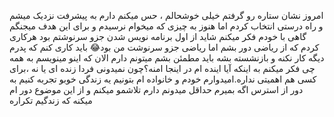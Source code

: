 امروز نشان ستاره رو گرفتم خیلی خوشحالم ، حس میکنم دارم به پیشرفت نزدیک میشم و راه درستی انتخاب کردم
اما هنوز به چیزی که میخوام نرسیدم و برای این هدف میجنگم
گاهی با خودم فکر میکنم شاید از اول برنامه نویس شدن جزو سرنوشتم بود
هرکاری کردم که از ریاضی دور بشم اما ریاضی جزو سرنوشت من بود😂
باید کاری کنم که پدرم دیگه کار نکنه و بازنشسته بشه
باید مطمئن بشم میتونم
دارم الان که اینو مینویسم به همه چی فکر میکنم به اینکه آیا اینده ام در اینجا امنه؟چون نمیدونی فردا زنده ای یا نه
،برای کسی هم اهمیتی نداره.امیدوارم خودم و خانواده ام بتونیم یه زندگی خوبو تجربه کنیم به دور از استرس
اگه بمیرم حداقل میدونم دارم تلاشمو میکنم و از این موضوع دور ام میکنه که زندگیم تکراره
